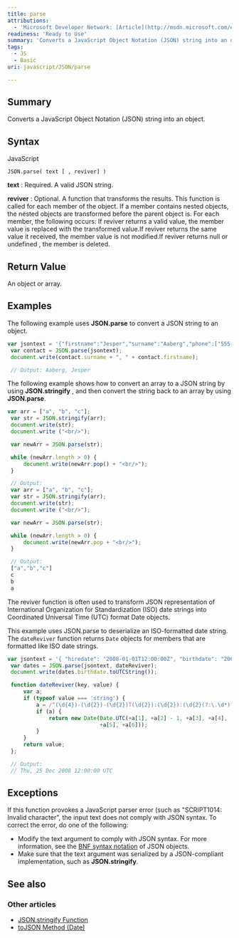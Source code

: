 ```yaml
---
title: parse
attributions:
  - 'Microsoft Developer Network: [Article](http://msdn.microsoft.com/en-us/library/ie/cc836466(v=vs.94).aspx)'
readiness: 'Ready to Use'
summary: 'Converts a JavaScript Object Notation (JSON) string into an object.'
tags:
  - JS
  - Basic
uri: javascript/JSON/parse

---
```

## <span>Summary</span>

Converts a JavaScript Object Notation (JSON) string into an object.

## <span>Syntax</span>

<span class="language">JavaScript</span>

    JSON.parse( text [ , reviver] )

**text**
:   Required. A valid JSON string.

**reviver**
:   Optional. A function that transforms the results. This function is called for each member of the object. If a member contains nested objects, the nested objects are transformed before the parent object is. For each member, the following occurs: If reviver returns a valid value, the member value is replaced with the transformed value.If reviver returns the same value it received, the member value is not modified.If reviver returns null or undefined , the member is deleted.

## <span>Return Value</span>

An object or array.

## <span>Examples</span>

The following example uses **JSON.parse** to convert a JSON string to an object.

``` js
var jsontext = '{"firstname":"Jesper","surname":"Aaberg","phone":["555-0100","555-0120"]}';
 var contact = JSON.parse(jsontext);
 document.write(contact.surname + ", " + contact.firstname);

 // Output: Aaberg, Jesper
```

The following example shows how to convert an array to a JSON string by using **JSON.stringify** , and then convert the string back to an array by using **JSON.parse**.

``` js
var arr = ["a", "b", "c"];
 var str = JSON.stringify(arr);
 document.write(str);
 document.write ("<br/>");

 var newArr = JSON.parse(str);

 while (newArr.length > 0) {
     document.write(newArr.pop() + "<br/>");
 }

 // Output:
 var arr = ["a", "b", "c"];
 var str = JSON.stringify(arr);
 document.write(str);
 document.write ("<br/>");

 var newArr = JSON.parse(str);

 while (newArr.length > 0) {
     document.write(newArr.pop + "<br/>");
 }

 // Output:
 ["a","b","c"]
 c
 b
 a
```

The reviver function is often used to transform JSON representation of International Organization for Standardization (ISO) date strings into Coordinated Universal Time (UTC) format Date objects.

This example uses JSON.parse to deserialize an ISO-formatted date string. The `dateReviver` function returns `Date` objects for members that are formatted like ISO date strings.

``` js
var jsontext = '{ "hiredate": "2008-01-01T12:00:00Z", "birthdate": "2008-12-25T12:00:00Z" }';
 var dates = JSON.parse(jsontext, dateReviver);
 document.write(dates.birthdate.toUTCString());

 function dateReviver(key, value) {
     var a;
     if (typeof value === 'string') {
         a = /^(\d{4})-(\d{2})-(\d{2})T(\d{2}):(\d{2}):(\d{2}(?:\.\d*)?)Z$/.exec(value);
         if (a) {
             return new Date(Date.UTC(+a[1], +a[2] - 1, +a[3], +a[4],
                             +a[5], +a[6]));
         }
     }
     return value;
 };

 // Output:
 // Thu, 25 Dec 2008 12:00:00 UTC
```

## <span>Exceptions</span>

If this function provokes a JavaScript parser error (such as "SCRIPT1014: Invalid character", the input text does not comply with JSON syntax. To correct the error, do one of the following:

-   Modify the text argument to comply with JSON syntax. For more information, see the [BNF syntax notation](http://go.microsoft.com/fwlink/?LinkId=125203) of JSON objects.
-   Make sure that the text argument was serialized by a JSON-compliant implementation, such as **JSON.stringify**.

## <span>See also</span>

### <span>Other articles</span>

-   [JSON.stringify Function](/javascript/JSON/stringify)
-   [toJSON Method (Date)](/javascript/Date/toJSON)

